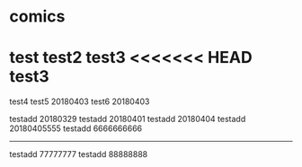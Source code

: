 # comics
test
test2
test3
<<<<<<< HEAD
test3
=======
test4
test5 20180403
test6 20180403

testadd 20180329
testadd 20180401
testadd 20180404
testadd 20180405555
testadd 6666666666
<hr />
testadd 77777777
testadd 88888888

